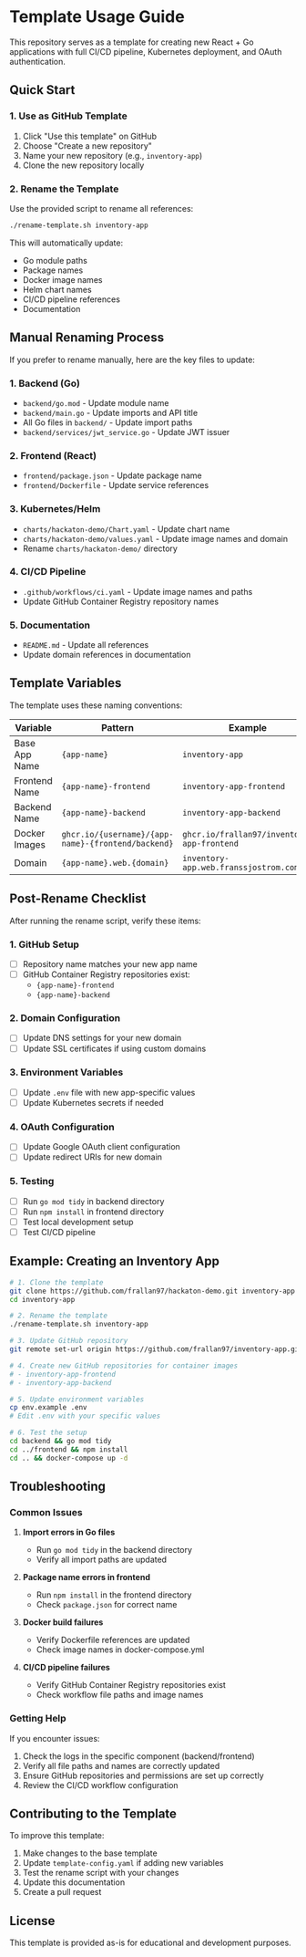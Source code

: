 # Template Usage Guide

This repository serves as a template for creating new React + Go applications with full CI/CD pipeline, Kubernetes deployment, and OAuth authentication.

## Quick Start

### 1. Use as GitHub Template

1. Click "Use this template" on GitHub
2. Choose "Create a new repository"
3. Name your new repository (e.g., `inventory-app`)
4. Clone the new repository locally

### 2. Rename the Template

Use the provided script to rename all references:

```bash
./rename-template.sh inventory-app
```

This will automatically update:
- Go module paths
- Package names
- Docker image names
- Helm chart names
- CI/CD pipeline references
- Documentation

## Manual Renaming Process

If you prefer to rename manually, here are the key files to update:

### 1. Backend (Go)
- `backend/go.mod` - Update module name
- `backend/main.go` - Update imports and API title
- All Go files in `backend/` - Update import paths
- `backend/services/jwt_service.go` - Update JWT issuer

### 2. Frontend (React)
- `frontend/package.json` - Update package name
- `frontend/Dockerfile` - Update service references

### 3. Kubernetes/Helm
- `charts/hackaton-demo/Chart.yaml` - Update chart name
- `charts/hackaton-demo/values.yaml` - Update image names and domain
- Rename `charts/hackaton-demo/` directory

### 4. CI/CD Pipeline
- `.github/workflows/ci.yaml` - Update image names and paths
- Update GitHub Container Registry repository names

### 5. Documentation
- `README.md` - Update all references
- Update domain references in documentation

## Template Variables

The template uses these naming conventions:

| Variable | Pattern | Example |
|----------|---------|---------|
| Base App Name | `{app-name}` | `inventory-app` |
| Frontend Name | `{app-name}-frontend` | `inventory-app-frontend` |
| Backend Name | `{app-name}-backend` | `inventory-app-backend` |
| Docker Images | `ghcr.io/{username}/{app-name}-{frontend/backend}` | `ghcr.io/frallan97/inventory-app-frontend` |
| Domain | `{app-name}.web.{domain}` | `inventory-app.web.franssjostrom.com` |

## Post-Rename Checklist

After running the rename script, verify these items:

### 1. GitHub Setup
- [ ] Repository name matches your new app name
- [ ] GitHub Container Registry repositories exist:
  - `{app-name}-frontend`
  - `{app-name}-backend`

### 2. Domain Configuration
- [ ] Update DNS settings for your new domain
- [ ] Update SSL certificates if using custom domains

### 3. Environment Variables
- [ ] Update `.env` file with new app-specific values
- [ ] Update Kubernetes secrets if needed

### 4. OAuth Configuration
- [ ] Update Google OAuth client configuration
- [ ] Update redirect URIs for new domain

### 5. Testing
- [ ] Run `go mod tidy` in backend directory
- [ ] Run `npm install` in frontend directory
- [ ] Test local development setup
- [ ] Test CI/CD pipeline

## Example: Creating an Inventory App

```bash
# 1. Clone the template
git clone https://github.com/frallan97/hackaton-demo.git inventory-app
cd inventory-app

# 2. Rename the template
./rename-template.sh inventory-app

# 3. Update GitHub repository
git remote set-url origin https://github.com/frallan97/inventory-app.git

# 4. Create new GitHub repositories for container images
# - inventory-app-frontend
# - inventory-app-backend

# 5. Update environment variables
cp env.example .env
# Edit .env with your specific values

# 6. Test the setup
cd backend && go mod tidy
cd ../frontend && npm install
cd .. && docker-compose up -d
```

## Troubleshooting

### Common Issues

1. **Import errors in Go files**
   - Run `go mod tidy` in the backend directory
   - Verify all import paths are updated

2. **Package name errors in frontend**
   - Run `npm install` in the frontend directory
   - Check `package.json` for correct name

3. **Docker build failures**
   - Verify Dockerfile references are updated
   - Check image names in docker-compose.yml

4. **CI/CD pipeline failures**
   - Verify GitHub Container Registry repositories exist
   - Check workflow file paths and image names

### Getting Help

If you encounter issues:
1. Check the logs in the specific component (backend/frontend)
2. Verify all file paths and names are correctly updated
3. Ensure GitHub repositories and permissions are set up correctly
4. Review the CI/CD workflow configuration

## Contributing to the Template

To improve this template:
1. Make changes to the base template
2. Update `template-config.yaml` if adding new variables
3. Test the rename script with your changes
4. Update this documentation
5. Create a pull request

## License

This template is provided as-is for educational and development purposes. 